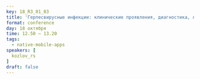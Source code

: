 ```yaml
---
key: 18_R3_01_03
title: 'Герпесвирусные инфекции: клинические проявления, диагностика, лечение'
format: conference
day: 18 октября
time: 12.50 – 13.20
tags:
  - native-mobile-apps
speakers: [
  kozlov_rs
]
draft: false
---
```


